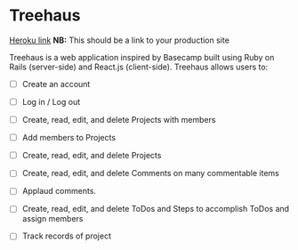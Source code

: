 # Treehaus

[Heroku link][heroku] **NB:** This should be a link to your production site

[heroku]: http://www.treehaus.space

Treehaus is a web application inspired by Basecamp built using Ruby on Rails (server-side)
and React.js (client-side). Treehaus allows users to:

<!-- This is a Markdown checklist. Use it to keep track of your progress! -->

- [ ] Create an account
- [ ] Log in / Log out
- [ ] Create, read, edit, and delete Projects with members
- [ ] Add members to Projects
- [ ] Create, read, edit, and delete Projects
- [ ] Create, read, edit, and delete Comments on many commentable items
- [ ] Applaud comments.
- [ ] Create, read, edit, and delete ToDos and Steps to accomplish ToDos and assign members
- [ ] Track records of project 

